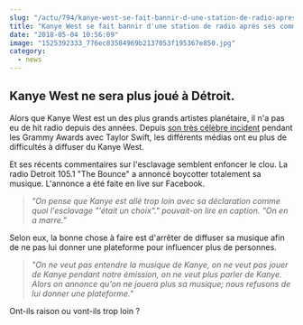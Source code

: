 ```yaml
--- 
slug: "/actu/794/kanye-west-se-fait-bannir-d-une-station-de-radio-apres-ses-commentaires-sur-l-esclavage"
title: "Kanye West se fait bannir d'une station de radio après ses commentaires sur l'esclavage !"
date: "2018-05-04 10:56:09"
image: "1525392333_776ec83584969b2137053f195367e850.jpg"
category:
  - news
---
```

<h2>Kanye West ne sera plus joué à Détroit.</h2>

<p>Alors que Kanye West est un des plus grands artistes planétaire, il n'a pas eu de hit radio depuis des années. Depuis <a href="https://www.youtube.com/watch?v=1z8gCZ7zpsQ">son très célèbre incident</a> pendant les Grammy Awards avec Taylor Swift, les différents médias ont eu plus de difficultés à diffuser du Kanye West.</p>

<p>Et ses récents commentaires sur l'esclavage semblent enfoncer le clou. La radio Detroit 105.1 "The Bounce" a annoncé boycotter totalement sa musique. L'annonce a été faite en live sur Facebook.</p>

<blockquote>
<p><em>"On pense que Kanye est allé trop loin avec sa déclaration comme quoi l'esclavage "'était un choix"." pouvait-on lire en caption. "On en a marre."</em></p>
</blockquote>

<p>Selon eux, la bonne chose à faire est d'arrêter de diffuser sa musique afin de ne pas lui donner une plateforme pour influencer plus de personnes.</p>

<blockquote>
<p><em>"On ne veut pas entendre la musique de Kanye, on ne veut pas jouer de Kanye pendant notre émission, on ne veut plus parler de Kanye. Alors on annonce qu'on ne jouera plus sa musique; nous refusons de lui donner une plateforme."</em></p>
</blockquote>

<p>Ont-ils raison ou vont-ils trop loin ?</p>